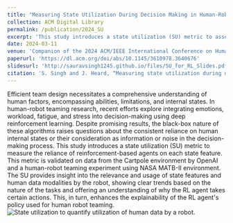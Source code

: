```yaml
---
title: "Measuring State Utilization During Decision Making in Human-Robot Teams"
collection: ACM Digital Library
permalink: /publication/2024_SU
excerpt: 'This study introduces a state utilization (SU) metric to assess how reinforcement-based agents incorporate human internal states into decision-making, enhancing the explainability of human-robot teaming using data from the Cartpole and NASA MATB-II environments.'
date: 2024-03-11
venue: 'Companion of the 2024 ACM/IEEE International Conference on Human-Robot Interaction'
paperurl: 'https://dl.acm.org/doi/abs/10.1145/3610978.3640676'
slidesurl: 'http://sauravsingh1245.github.io/files/SU_for_RL_Slides.pdf'
citation: 'S. Singh and J. Heard, “Measuring state utilization during decision making in human-robot teams,” in Companion of the 2024 ACM/IEEE International Conference on Human-Robot Interaction, 2024, pp. 985–989.'
---
```

Efficient team design necessitates a comprehensive understanding of human factors, encompassing abilities, limitations, and internal states. In human-robot teaming research, recent efforts explore integrating emotions, workload, fatigue, and stress into decision-making using deep reinforcement learning. Despite promising results, the black-box nature of these algorithms raises questions about the consistent reliance on human internal states or their consideration as information or noise in the decision-making process. This study introduces a state utilization (SU) metric to measure the reliance of reinforcement-based agents on each state feature. This metric is validated on data from the Cartpole environment by OpenAI and a human-robot teaming experiment using NASA MATB-II environment. The SU provides insight into the relevance and usage of state features and human data modalities by the robot, showing clear trends based on the nature of the tasks and offering an understanding of why the RL agent takes certain actions. This, in turn, enhances the explainability of the RL agent's policy used for human robot teaming.
![State utilization to quantify utilization of human data by a robot.](\../images/SU_for_RL.png)